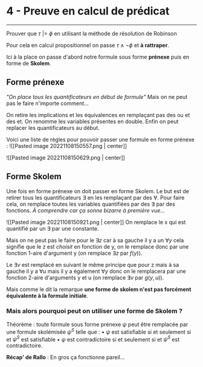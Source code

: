 # 4 - Preuve en calcul de prédicat
---
Prouver que $\tau$ |= $\phi$ en utilisant la méthode de résolution de Robinson

Pour cela en calcul propositionnel on passe $\tau \wedge \neg \phi$ et **à rattraper**.

Ici à la place on passe d'abord notre formule sous forme **prénexe** puis en forme de **Skolem**.

## Forme prénexe

*"On place tous les quantificateurs en début de formule"*
Mais on ne peut pas le faire n'importe comment...

On retire les implications et les équivalences en remplaçant pas des ou et des et.
On renomme les variables présentes en double.
Enfin on peut replacer les quantificateurs au début.

Voici une liste de règles pour pouvoir passer une formule en forme prénexe :
![[Pasted image 20221108150557.png | center]]

![[Pasted image 20221108150629.png | center]]

## Forme Skolem

Une fois en forme prénexe on doit passer en forme Skolem.
Le but est de retirer tous les quantificateurs $\exists$ en les remplaçant par des $\forall$. 
Pour faire cela, on remplace toutes les variables quantifiées par des $\exists$ par des fonctions. *À comprendre car ça sonne bizarre à première vue...*

![[Pasted image 20221108150921.png | center]]
On remplace le x qui est quantifié par un $\exists$ par une constante. 

Mais on ne peut pas le faire pour le $\exists z$ car à sa gauche il y a un $\forall y$ cela signifie que le z est *choisit* en fonction de y, on le remplace donc par une fonction 1-aire d'argument y (on remplace $\exists z$ par $f(y)$).

Le $\exists v$ est remplacé en suivant le même principe que pour z mais à sa gauche il y a $\forall u$ mais il y a également $\forall y$ donc on le remplacera par une fonction 2-aire d'arguments y et u (on remplace $\exists v$ par $g(y,u)$).

Mais comme le dit la remarque **une forme de skolem n'est pas forcément équivalente à la formule initiale**.

### Mais alors pourquoi peut on utiliser une forme de Skolem ?

Théorème : toute formule sous forme prénexe $ψ$ peut être remplacée par une formule skolémisée $ψ^S$ telle que : 
• $ψ$ est satisfiable si et seulement si et $ψ^S$ est satisfiable 
• $ψ$ est contradictoire si et seulement si et $ψ^S$ est contradictoire.

**Récap' de Rallo** : En gros ça fonctionne pareil...

